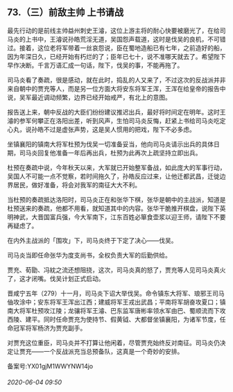 ## 73.（三）前敌主帅 上书请战
最先行动的是前线主帅益州刺史王濬，这位上游主将的耐心快要被磨光了，在给司马炎的上书中，王濬说孙皓荒淫无道，吴国怨声载道，这时是伐吴的良机，不可错过。接着，这位老将军带着一丝哀怨说，臣在蜀地造船已有七年，之前造好的船，因为年深日久，已经开始有朽烂的了；臣年已七十，说不准哪天就去了。希望陛下早作决断。千言万语汇成一句话，陛下，伐吴的事，不能再拖了。



司马炎看了奏疏，很是感动，就在此时，捣乱的人又来了，不过这次的反战派并非来自朝中的贾充等人，而是另一位方面大将安东将军王浑，王浑在给皇帝的报告中说，吴军最近调动频繁，边界已经开始戒严，有北上的意图。



报告送上来，朝中反战的大臣们纷纷建议推迟出兵，最好将时间定在明年。这时王濬的参军何攀正在洛阳出差，听到风声，生怕司马炎反悔，赶紧上书给司马炎吃定心丸，说孙皓不过是虚张声势，这是吴人惯用的把戏，陛下不必多虑。



坐镇襄阳的镇南大将军杜预为伐吴一切准备妥当，他向司马炎请示出兵的具体日期，司马炎回复他准备一年后再出兵，杜预为此再次上疏坚持立即出兵。



杜预在奏疏中说，今年秋天以来，大军就已开始整军备战，如此庞大的军事行动，吴国人不可能一点不觉察，若时间拖久了，孙皓反应过来，让他迁都武昌，迁徙边界居民，做好准备，将会对我军的南征大大不利。



当杜预的奏疏抵达洛阳时，司马炎正在和张华下棋，张华是朝中的主战派，知道是杜预送来的奏疏，他都不用看，就知道其中的内容。张华干脆推开棋盘，说陛下英明神武，大晋国富兵强，今大军南下，江东百姓必箪食壶浆以迎王师，请陛下不要再疑虑了。



在内外主战派的「围攻」下，司马炎终于下定了决心——伐吴。



司马炎当即任命张华为度支尚书，全权负责大军的后勤供给。



贾充、荀勖、冯紞之流还想阻挠，这次，司马炎真的怒了，贾充等人见司马炎真火了，这才闭嘴。伐吴计划正式启动。



晋咸宁五年（279）十一月，司马炎下诏大举伐吴。命令镇东大将军、琅邪王司马伷攻涂中；安东将军王浑出江西；建威将军王戎出武昌；平南将军胡奋攻夏口；镇南大将军杜预攻江陵；龙骧将军王濬、巴东监军唐彬率领水军由巴、蜀顺流而下攻西陵、建平。同时任命贾充为使持节、假黄钺、大都督坐镇襄阳，为诸军节度，任命冠军将军杨济为贾充副手。



对贾充这位重臣，司马炎并不打算让他闲着，尽管贾充始终反对南征。司马炎仍决定让贾充——一个反战派充当总预备队，这真是一个奇妙的安排。



备案号:YX01gjM1WWYNW14jo


###### 2020-06-04 09:50
